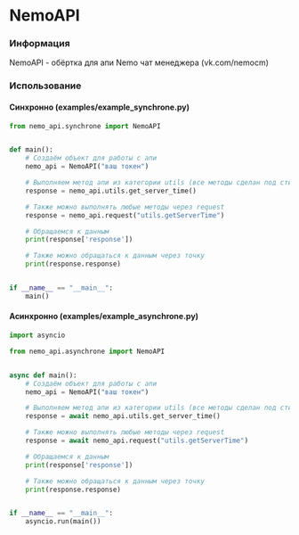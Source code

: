 # NemoAPI
### Информация
NemoAPI - обёртка для апи Nemo чат менеджера (vk.com/nemocm)
### Использование
#### Синхронно (examples/example_synchrone.py)
```python
from nemo_api.synchrone import NemoAPI


def main():
    # Создаём объект для работы с апи
    nemo_api = NemoAPI("ваш токен")

    # Выполняем метод апи из категории utils (все методы сделан под стиль python acc.getInfo -> acc.get_info)
    response = nemo_api.utils.get_server_time()

    # Также можно выполнять любые методы через request
    response = nemo_api.request("utils.getServerTime")

    # Обращаемся к данным
    print(response['response'])

    # Также можно обращаться к данным через точку
    print(response.response)


if __name__ == "__main__":
    main()
```
#### Асинхронно (examples/example_asynchrone.py)
```python
import asyncio

from nemo_api.asynchrone import NemoAPI


async def main():
    # Создаём объект для работы с апи
    nemo_api = NemoAPI("ваш токен")

    # Выполняем метод апи из категории utils (все методы сделан под стиль python acc.getInfo -> acc.get_info)
    response = await nemo_api.utils.get_server_time()

    # Также можно выполнять любые методы через request
    response = await nemo_api.request("utils.getServerTime")

    # Обращаемся к данным
    print(response['response'])

    # Также можно обращаться к данным через точку
    print(response.response)


if __name__ == "__main__":
    asyncio.run(main())
```
